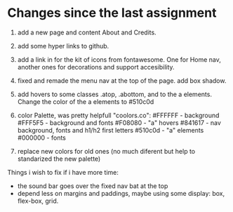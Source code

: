 # Changes since the last assignment

1. add a new page and content About and Credits.

2. add some hyper links to github.

3. add a link in <head> for the kit of icons from fontawesome. One for Home nav, another ones for decorations and support accesibility.

4. fixed and remade the menu nav at the top of the page. add box shadow.

5. add hovers to some classes .atop, .abottom, and to the a elements. Change the color of the a elements to #510c0d

6. color Palette, was pretty helpfull "coolors.co":
#FFFFFF - background
#FFF5F5 - background and fonts
#F08080 - "a" hovers
#841617 - nav background, fonts and h1/h2 first letters
#510c0d - "a" elements
#000000 - fonts                

7. replace new colors for old ones (no much diferent but help to standarized the new palette)


Things i wish to fix if i have more time:

- the sound bar goes over the fixed nav bat at the top
- depend less on margins and paddings, maybe using some display: box, flex-box, grid.